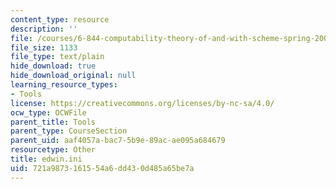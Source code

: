 ```yaml
---
content_type: resource
description: ''
file: /courses/6-844-computability-theory-of-and-with-scheme-spring-2003/721a9873161554a6dd430d485a65be7a_edwin.ini
file_size: 1133
file_type: text/plain
hide_download: true
hide_download_original: null
learning_resource_types:
- Tools
license: https://creativecommons.org/licenses/by-nc-sa/4.0/
ocw_type: OCWFile
parent_title: Tools
parent_type: CourseSection
parent_uid: aaf4057a-bac7-5b9e-89ac-ae095a684679
resourcetype: Other
title: edwin.ini
uid: 721a9873-1615-54a6-dd43-0d485a65be7a
---
```

